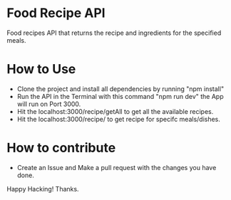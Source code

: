 # Food Recipe API
Food recipes API that returns the recipe and ingredients for the specified meals.

# How to Use
- Clone the project and install all dependencies by running "npm install"
-  Run the API in the Terminal with this command "npm run dev" the App will run on Port 3000.
-  Hit the localhost:3000/recipe/getAll to get all the available recipes.
-  Hit the localhost:3000/recipe/<foodtype> to get recipe for specifc meals/dishes.

# How to contribute
- Create an Issue and Make a pull request with the changes you have done.

Happy Hacking!
Thanks.
